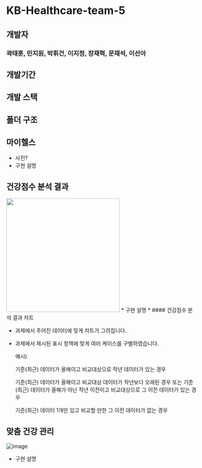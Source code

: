 # KB-Healthcare-team-5

## 개발자
### 곽태훈, 민지원, 박휘건, 이지정, 장재혁, 문재석, 이선아

## 개발기간

## 개발 스택

## 폴더 구조


## 마이헬스
* 사진?
* 구현 설명


## 건강점수 분석 결과
<img src="https://user-images.githubusercontent.com/29668380/171987161-f7d29330-f33a-42f6-90ec-545f852408d8.gif" width="300" />
* 구현 설명
* 
#### 건강점수 분석 결과 차트

* 과제에서 주어진 데이터에 맞게 차트가 그려집니다.
* 과제에서 제시된 표시 정책에 맞게 여러 케이스를 구별하였습니다.
  
  예시)
  
  기준(최근) 데이터가 올해이고 비교대상으로 작년 데이터가 있는 경우
  
  기준(최근) 데이터가 올해이고 비교대상 데이터가 작년보다 오래된 경우
  또는
  기준(최근) 데이터가 올해가 아닌 작년 이전이고 비교대상으로 그 이전 데이터가 있는 경우

  기준(최근) 데이터 1개만 있고 비교할 만한 그 이전 데이터가 없는 경우


  
 



## 맞춤 건강 관리
![image](https://user-images.githubusercontent.com/64529155/171986966-fecf7011-b04c-43d9-b69c-2dc91df92b8b.png)
* 구현 설명

